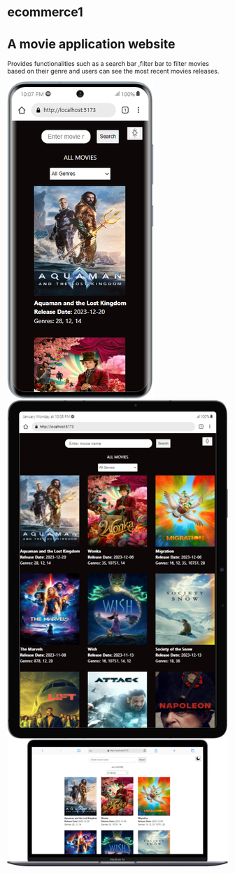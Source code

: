 # ecommerce1
# A movie application website
 Provides functionalities such as a search bar ,filter bar to filter movies based on their genre and users can see the most recent movies releases.

 
![alt text](https://github.com/mcnentom/ecommerce1/blob/main/src/assets/mobile%20(14).png)
![alt text](https://github.com/mcnentom/ecommerce1/blob/main/src/assets/mobile%20(15).png)
![alt text](https://github.com/mcnentom/ecommerce1/blob/main/src/assets/mobile%20(16).png)
